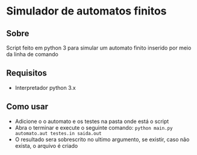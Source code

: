 # Simulador de automatos finitos

## Sobre

Script feito em python 3 para simular um automato finito inserido por meio da linha de comando

## Requisitos

- Interpretador python 3.x

## Como usar

- Adicione o o automato e os testes na pasta onde está o script
- Abra o terminar e execute o seguinte comando: ```python main.py automato.aut testes.in saida.out```
- O resultado sera sobrescrito no ultimo argumento, se existir, caso não exista, o arquivo é criado
